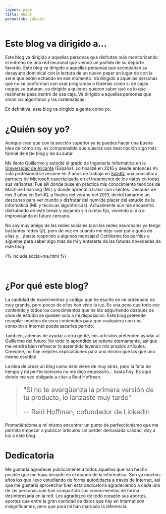 ```yaml
---
layout: page
title: About
permalink: /about/
---
```



# Este blog va dirigido a...

Este blog va dirigido a aquellas personas que disfrutan más monitorizando el
entreno de una red neuronal que viendo un partido de su deporte favorito.
Este blog va dirigido a aquellas personas que acompañan su desayuno dominical
con la lectura de un nuevo paper en lugar de con la serie que estén echando en
ese momento.
Va dirigido a aquellas personas que no se conforman con usar programas o
librerías como si de cajas negras se trataran, va dirigido a quienes quieren
saber qué es lo que realmente pasa dentro de esa caja.
Va dirigido a aquellas personas que aman los algoritmos y las matemáticas.

En definitiva, este blog va dirigido a gente como yo.


# ¿Quién soy yo?

Aunque creo que con la sección superior ya te puedes hacer una buena idea de
cómo soy, es comprensible que quieras una descripción algo más formal de este
blog y de su autor.

Me llamo Guillermo y estudié el grado de Ingeniería Informática en la
[Universidad de Alicante](https://www.ua.es/) (España).
Lo finalizé en 2016 y desde entonces mi vida profesional se resume en 3 años de
trabajo en [SolidQ](http://www.solidq.com/), una consultora partners de
Microsoft especializada en el tratamiento de los datos en todas sus variantes.
Fue allí donde puse en práctica mis conocimiento teóricos de Machine Learning
(ML) y donde aprendí a tratar con clientes.
Después de mis 3 años en SolidQ, a finales del verano del 2019, decidí tomarme
un descanso para ver mundo y disfrutar del humilde placer del estudio de la
informática (ML y técnicas algorítmicas).
Actualmente aún me encuentro disfrutando de este break y viajando sin rumbo
fijo, viviendo al día e improvisando el futuro cercano.

No soy muy amigo de las redes sociales (con las redes neuronales ya tengo
bastantes redes 😜), pero de vez en cuando me dejo caer por alguna de ellas
y... ¡hasta respondo a algunos mensajes!
Cotilléame los perfiles o sígueme para saber algo más de mi y enterarte de las
futuras novedades de este blog.

{% include social-me.html %}

<br />


# ¿Por qué este blog?

La cantidad de experimentos y código que he escrito en mi ordenador es muy
grande, pero pocos de ellos han visto la luz.
Es una pena que todo ese contenido y todos los conocimientos que he ido
adquiriendo después de años de estudio se queden solo a mi disposición.
Este blog pretende recopilar muchos de esos contenidos para que cualquiera con
una conexión a Internet pueda sacarles partido.

También, además de ayudar a otra gente, mis artículos pretenden ayudar al
Guillermo del futuro.
No todo lo aprendido se retiene eternamente, así que me vendrá bien refrescar
lo aprendido leyendo mis propios artículos.
Creedme, no hay mejores explicaciones para uno mismo que las que uno mismo
escribió.

La idea de crear un blog como éste viene de muy atrás, pero la falta de tiempo
y mi perfeccionismo no me dejó empezarlo... hasta hoy.
Es aquí donde me veo obligado a citar a Reid Hoffman.

<style>
    blockquote {
        font-size: 21px;
    }
</style>
> "Si no te avergüenza la primera versión de tu producto, lo lanzaste muy tarde"
>
> -- Reid Hoffman, cofundador de LinkedIn

Prometiéndome a mí mismo encontrar un punto de perfeccionismo que me permita
empezar a publicar artículos sin perder demasiada calidad, doy a luz a este
blog.


# Dedicatoria

Me gustaría agradecer públicamente a todos aquellos que han hecho posible que
me haya iniciado en el mundo de la informática.
Son ya muchos años los que llevo estudiando de forma autodidacta a través de
Internet, así que me gustaría aprovechar bien esta dedicatoria agradeciendo a 
cada una de las personas que han compartido sus conocimientos de forma
desinteresada en la red.
Les agradezco de todo corazón sus aportes, aportes que entre la gran cantidad
de datos que hay en Internet son insignificantes, pero que para mí han marcado
la diferencia.

